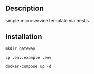 
## Description

simple microservice template via nestjs

## Installation

```
mkdir gateway
```
```
cp .env.example .env
```
```
docker-compose up -d
```

